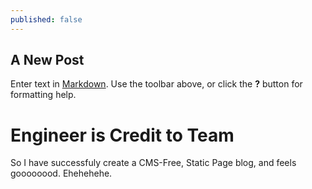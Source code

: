 ```yaml
---
published: false
---
```


## A New Post

Enter text in [Markdown](http://daringfireball.net/projects/markdown/). Use the toolbar above, or click the **?** button for formatting help.

Engineer is Credit to Team
===========================

So I have successfuly create a CMS-Free, Static Page blog, and feels goooooood. Ehehehehe.